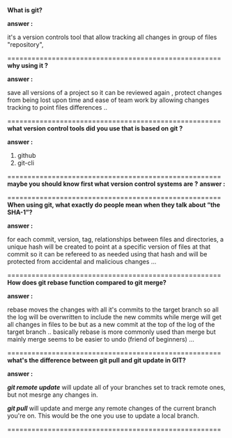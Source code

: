 
**What is git?**

__answer :__ 

  it's a version controls tool that allow tracking all changes in group of files "repository", 

=====================================================
**why using it ?**

__answer :__ 

  save all versions of a project so it can be reviewed again , protect changes from being lost upon time and ease of team work by allowing changes tracking to point files differences .. 

=====================================================
**what version control tools did you use that is based on git ?**

__answer :__ 

  1. github
  2. git-cli  

=====================================================
**maybe you should know first what version control systems are ?**
__answer :__ 
  

=====================================================
**When using git, what exactly do people mean when they talk about “the SHA-1”?**

__answer :__ 

  for each commit, version, tag, relationships between files and directories, a unique hash will be created to point at a specific version of files at that commit so it can be refereed to as needed using that hash and will be protected from accidental and malicious changes ...  

=====================================================
**How does git rebase function compared to git merge?**

__answer :__ 

  rebase moves the changes with all it's commits to the target branch so all the log will be overwritten to include the new commits while merge will get all changes in files to be but as a new commit at the top of the log of the target branch .. basically rebase is more commonly used than merge but mainly merge seems to be easier to undo (friend of beginners) ...
  
=====================================================
**what's the difference between git pull and git update in GIT?**

__answer :__ 

***git remote update*** will update all of your branches set to track remote ones, but not mesrge any changes in.

***git pull*** will update and merge any remote changes of the current branch you're on. This would be the one you use to update a local branch.

  
=====================================================
